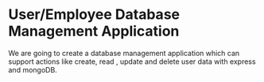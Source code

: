 # User/Employee Database Management Application

We are going to create a database management application which can support actions like create, read , update and delete user data with express and mongoDB.


